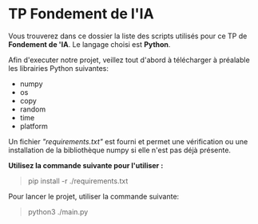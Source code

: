 ﻿# TP Fondement de l'IA

Vous trouverez dans ce dossier la liste des scripts utilisés pour ce TP de **Fondement de 'IA**. Le langage choisi est **Python**.

 Afin d'executer notre projet, veillez tout d'abord à télécharger à préalable les librairies Python suivantes:
 - numpy
 - os
 - copy
 - random
 - time
 - platform

Un fichier *"requirements.txt"* est fourni et permet une vérification ou une installation de la bibliothèque numpy si elle n'est pas déjà présente. 

**Utilisez la commande suivante pour l'utiliser :**

> pip install -r ./requirements.txt

Pour lancer le projet, utiliser la commande suivante:

> python3 ./main.py
